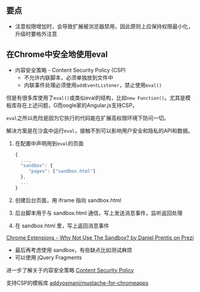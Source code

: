 ## 要点

* 注意权限增加时，会导致扩展被浏览器禁用，因此原则上应保持权限最小化，升级时要格外注意

## 在Chrome中安全地使用eval

+ 内容安全策略 - Content Security Policy (CSP)
    - 不允许内联脚本，必须单独放到文件中
    - 内联事件处理必须使用`addEventListener`，禁止使用`eval()`

但是有很多库使用了`eval()`或类似eval的结构，比如`new Function()`。尤其是模板库存在上述问题，G而oogle家的Angular.js支持CSP。

`eval`之所以危险是因为它执行的代码能在扩展高权限环境下防问一切。

解决方案是在沙盒中运行`eval`，接触不到可以影响用户安全和隐私的API和数据。

1. 在配置中声明用到`eval`的页面
    ```js
    {
      ...,
      "sandbox": {
         "pages": ["sandbox.html"]
      },
      ...
    }
    ```

2. 创建后台页面，用 iframe 指向 sandbox.html
3. 后台脚本用于与 sandbox.html 通信，写上发送消息事件，监听返回处理
4. 在 sandbox.html 里，写上返回消息事件

[Chrome Extensions - Why Not Use The Sandbox? by Daniel Prentis on Prezi](https://prezi.com/huy8u0fupp2n/chrome-extensions-why-not-use-the-sandbox/)

- 最后再考虑使用 sandbox，有些缺点比如测试麻烦
- 可以使用 jQuery Fragments


进一步了解关于内容安全策略
[Content Security Policy](http://www.slideshare.net/ryanlabouve/content-security-policy-44793165)

支持CSP的模板库
[addyosmani/mustache-for-chromeapps](https://github.com/addyosmani/mustache-for-chromeapps)
